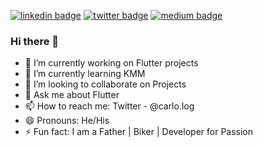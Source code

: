 [![linkedin badge](https://img.shields.io/badge/CarloDotLog-30302f?style=flat&logo=linkedin)](https://www.linkedin.com/in/carlo-loguercio/)
[![twitter badge](https://img.shields.io/badge/@carlo_log-30302f?style=flat&logo=twitter)](https://twitter.com/carlo_log)
[![medium badge](https://img.shields.io/badge/CarloDotLog-30302f?style=flat&logo=medium)](https://medium.com/@carlo.log)

### Hi there 👋
- 🔭 I’m currently working on Flutter projects
- 🌱 I’m currently learning KMM
- 👯 I’m looking to collaborate on Projects
- 💬 Ask me about Flutter
- 📫 How to reach me: Twitter - @carlo.log
- 😄 Pronouns: He/His
- ⚡ Fun fact: I am a Father | Biker | Developer for Passion
